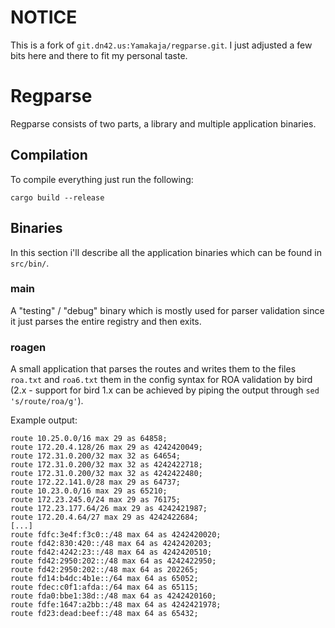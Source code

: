 # NOTICE

This is a fork of `git.dn42.us:Yamakaja/regparse.git`. I just adjusted a few
bits here and there to fit my personal taste.

# Regparse

Regparse consists of two parts, a library and multiple application binaries.


## Compilation

To compile everything just run the following:

    cargo build --release

## Binaries

In this section i'll describe all the application binaries which can be found in `src/bin/`.

### main

A "testing" / "debug" binary which is mostly used for parser validation since it just parses
the entire registry and then exits.

### roagen

A small application that parses the routes and writes them to the files
`roa.txt` and `roa6.txt` them in the config syntax for ROA validation by bird
(2.x - support for bird 1.x can be achieved by piping the output through `sed
's/route/roa/g'`).

Example output:

    route 10.25.0.0/16 max 29 as 64858;
    route 172.20.4.128/26 max 29 as 4242420049;
    route 172.31.0.200/32 max 32 as 64654;
    route 172.31.0.200/32 max 32 as 4242422718;
    route 172.31.0.200/32 max 32 as 4242422480;
    route 172.22.141.0/28 max 29 as 64737;
    route 10.23.0.0/16 max 29 as 65210;
    route 172.23.245.0/24 max 29 as 76175;
    route 172.23.177.64/26 max 29 as 4242421987;
    route 172.20.4.64/27 max 29 as 4242422684;
    [...]
    route fdfc:3e4f:f3c0::/48 max 64 as 4242420020;
    route fd42:830:420::/48 max 64 as 4242420203;
    route fd42:4242:23::/48 max 64 as 4242420510;
    route fd42:2950:202::/48 max 64 as 4242422950;
    route fd42:2950:202::/48 max 64 as 202265;
    route fd14:b4dc:4b1e::/64 max 64 as 65052;
    route fdec:c0f1:afda::/64 max 64 as 65115;
    route fda0:bbe1:38d::/48 max 64 as 4242420160;
    route fdfe:1647:a2bb::/48 max 64 as 4242421978;
    route fd23:dead:beef::/48 max 64 as 65432;

